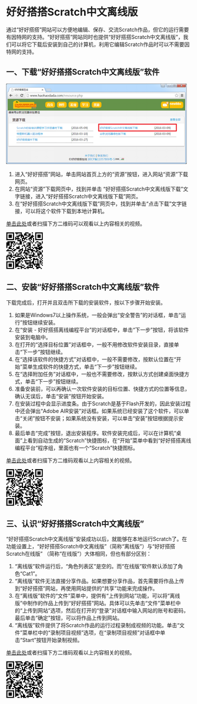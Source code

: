 # 好好搭搭Scratch中文离线版

通过“好好搭搭”网站可以方便地编辑、保存、交流Scratch作品，但它的运行需要有因特网的支持。“好好搭搭”网站同时也提供“好好搭搭Scratch中文离线版”，我们可以将它下载后安装到自己的计算机，利用它编辑Scratch作品时可以不需要因特网的支持。

## 一、下载“好好搭搭Scratch中文离线版”软件

![](../../.gitbook/assets/scratch11-1.png)

1. 进入“好好搭搭”网站，单击网站首页上方的“资源”按钮，进入网站“资源”下载网页。
2. 在网站“资源”下载网页中，找到并单击 “好好搭搭Scratch中文离线版下载”文字链接，进入“好好搭搭Scratch中文离线版下载”网页。
3. 在“好好搭搭Scratch中文离线版下载”网页中，找到并单击“点击下载”文字链接，可以将这个软件下载到本地计算机。

[单击此处](http://haohaodada.com/video/a21101.php)或者扫描下方二维码可以观看以上内容相关的视频。

![](../../.gitbook/assets/a21101.png)

## 二、安装“好好搭搭Scratch中文离线版”软件

下载完成后，打开并且双击所下载的安装软件，按以下步骤开始安装。

1. 如果是Windows7以上操作系统，一般会弹出“安全警告”的对话框，单击“运行”按钮继续安装。
2. 在“安装 - 好好搭搭离线编程平台”的对话框中，单击“下一步”按钮，将该软件安装到电脑中。
3. 在打开的“选择目标位置”对话框中，一般不用修改软件安装目录，直接单击“下一步”按钮继续。
4. 在“选择该软件的快捷方式”对话框中，一般不需要修改，按默认位置在“开始”菜单生成软件的快捷方式，单击“下一步”按钮继续。
5. 在“选择附加任务”对话框中，一般也不需要修改，按默认方式创建桌面快捷方式，单击“下一步”按钮继续。
6. 准备安装前，可以再确认一次软件安装的目标位置、快捷方式的位置等信息，确认无误后，单击“安装”按钮开始安装。
7. 在安装过程中会显示进度条。由于Scratch是基于Flash开发的，因此安装过程中还会弹出“Adobe AIR安装”对话框。如果系统已经安装了这个软件，可以单击“关闭”按钮不安装；如果系统没有安装，可以单击“安装”按钮根据提示安装。
8. 最后单击“完成”按钮，退出安装程序。软件安装完成后，可以在计算机“桌面”上看到自动生成的“Scratch”快捷图标，在“开始”菜单中看到“好好搭搭离线编程平台“程序组，里面也有一个“Scratch”快捷图标。

[单击此处](http://haohaodada.com/video/a21102.php)或者扫描下方二维码观看以上内容相关的视频。

![](../../.gitbook/assets/a21102.png)

## 三、认识“好好搭搭Scratch中文离线版”

“好好搭搭Scratch中文离线版”安装成功以后，就能够在本地运行Scratch了。在功能设置上，“好好搭搭Scratch中文离线版”（简称“离线版”）与“好好搭搭Scratch在线版” （简称“在线版”）大体相同，但也有部分区别：

1. “离线版”软件运行后，“角色列表区”是空的。而“在线版”软件默认添加了角色“Cat1”。
2. “离线版”软件无法直接分享作品。如果想要分享作品，首先需要将作品上传到“好好搭搭”网站，再使用网站提供的“共享”功能来完成操作。
3. 在“离线版”软件的“文件”菜单中，提供有“上传到网站”功能，可以将“离线版”中制作的作品上传到“好好搭搭”网站。具体可以先单击“文件”菜单栏中的“上传到网站”选项，然后在打开的“登录”对话框中输入网站的账号和密码，最后单击“确定”按钮，可以将作品上传到网站。
4. “离线版”软件提供了将Scratch作品的运行过程录制成视频的功能。单击“文件”菜单栏中的“录制项目视频”选项，在“录制项目视频”对话框中单击“Start”按钮开始录制视频。

[单击此处](http://haohaodada.com/video/a21103.php)或者扫描下方二维码观看以上内容相关的视频。

![](../../.gitbook/assets/a21103.png)

